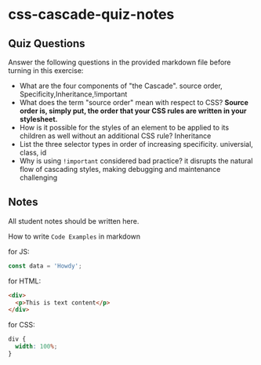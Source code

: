 # css-cascade-quiz-notes

## Quiz Questions

Answer the following questions in the provided markdown file before turning in this exercise:

- What are the four components of "the Cascade".
  source order, Specificity,Inheritance,!important
- What does the term "source order" mean with respect to CSS?
  **Source order is, simply put, the order that your CSS rules are written in your stylesheet.**
- How is it possible for the styles of an element to be applied to its children as well without an additional CSS rule?
  Inheritance
- List the three selector types in order of increasing specificity.
  universial, class, id
- Why is using `!important` considered bad practice?
  it disrupts the natural flow of cascading styles, making debugging and maintenance challenging

## Notes

All student notes should be written here.

How to write `Code Examples` in markdown

for JS:

```javascript
const data = 'Howdy';
```

for HTML:

```html
<div>
  <p>This is text content</p>
</div>
```

for CSS:

```css
div {
  width: 100%;
}
```
